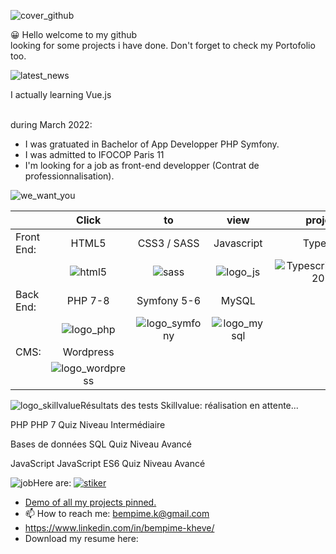 ![cover_github](https://user-images.githubusercontent.com/59140742/166130080-3cb54051-9fb2-4e46-88c2-a356d6bd67b9.png)




😀 Hello welcome to my github<br>
    looking for some projects i have done. 
   Don't forget to check my Portofolio too.<br>
   
   
   
   ![latest_news](https://user-images.githubusercontent.com/59140742/166129178-b49a6dd0-1793-45b9-a9f0-3900a7469031.png)

   I actually learning Vue.js<br><br>
   
   during March 2022:
   - I was gratuated in Bachelor of App Developper PHP Symfony.<br>
   - I was admitted to IFOCOP Paris 11<br>
   - I'm looking for a job as front-end developper (Contrat de professionnalisation).<br>
   

![we_want_you](https://user-images.githubusercontent.com/59140742/166130122-1e920607-0c16-4116-bec7-9c189b526e09.png)


|               |       Click     |      to       |      view     |    project!!! |               |               |
| :------------ |:---------------:|:-------------:|:-------------:|:-------------:|:-------------:|:-------------:|
| Front End:    | HTML5           | CSS3 / SASS   |Javascript     | Typescript    | JQuery        |    Vue.js     |
|               |![html5](https://user-images.githubusercontent.com/59140742/166131403-f10046bc-d10e-4152-a1d9-9aea277d4096.png)|![sass](https://user-images.githubusercontent.com/59140742/166131135-428e398f-952f-47c3-a898-168fe7e0938e.png)|![logo_js](https://user-images.githubusercontent.com/59140742/166131108-ca485fa0-e13c-4624-beaa-b0a89ed975bb.png)|![Typescript_logo_2020 svg](https://user-images.githubusercontent.com/59140742/170517517-4162de3a-8ad0-4db9-a5cc-992f30498e95.png)|![logo_jquery](https://user-images.githubusercontent.com/59140742/166131309-2d49d5dd-2cd6-4a6a-bb50-df494060d75f.jpg)|![logo_vue](https://user-images.githubusercontent.com/59140742/166131353-bd1b3c24-a5b1-4ca9-b07c-15fb8976ab6a.png)            
| Back End:     | PHP 7-8         | Symfony 5-6   | MySQL         |     |               |       |
|               |![logo_php](https://user-images.githubusercontent.com/59140742/166131523-3b9bb66c-ae1e-4e23-a437-96cf2139141a.jpg)|![logo_symfony](https://user-images.githubusercontent.com/59140742/166131593-012f2335-0600-4420-9f39-f83f7dafdd6a.jpg)|![logo_mysql](https://user-images.githubusercontent.com/59140742/166131843-05d7c23a-2e20-4681-9c2c-45e700184533.jpg)|               |
| CMS:     | Wordpress     |    |         |     | Photoshop |
||![logo_wordpress](https://user-images.githubusercontent.com/59140742/166131751-ff7b1fcb-4932-4cd4-8947-b255bc332818.png)|||||![logo-photoshop](https://user-images.githubusercontent.com/59140742/171989785-b37743c4-47fe-4bb2-a9a3-b98ca8ccd242.png)|


![logo_skillvalue](https://user-images.githubusercontent.com/59140742/166155989-d96424a7-47ce-4541-8adb-b3e2f637e70d.png)Résultats des tests Skillvalue: réalisation en attente...

PHP
PHP 7 Quiz Niveau Intermédiaire

Bases de données
SQL Quiz Niveau Avancé

JavaScript
JavaScript ES6 Quiz Niveau Avancé


![job](https://user-images.githubusercontent.com/59140742/166129416-00c7ff39-d171-4cd8-a86d-9a69ef3031d2.png)Here are: <a href="https://www.linkedin.com/in/bempime-kheve/" target="_blank">![stiker](https://user-images.githubusercontent.com/59140742/166137941-74b4be93-0275-4721-a395-9e97e8b14fd5.png)</a>



- <a href="https://bempime-kheve.com/">Demo of all my projects pinned.</a><br>
- 📫 How to reach me: <A HREF="mailto:bempime.k@gmail.com">bempime.k@gmail.com</A>
- https://www.linkedin.com/in/bempime-kheve/<br>
- Download my resume here:



